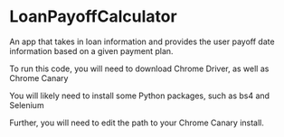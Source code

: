 # LoanPayoffCalculator
An app that takes in loan information and provides the user payoff date information based on a given payment plan.

To run this code, you will need to download Chrome Driver, as well as Chrome Canary

You will likely need to install some Python packages, such as bs4 and Selenium

Further, you will need to edit the path to your Chrome Canary install.

